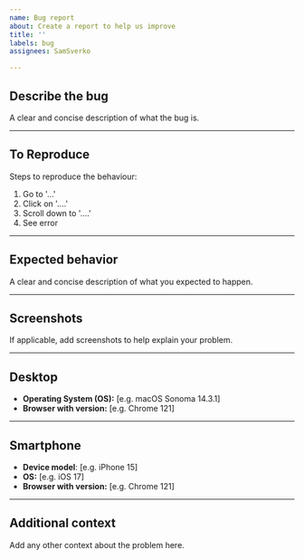 ```yaml
---
name: Bug report
about: Create a report to help us improve
title: ''
labels: bug
assignees: SamSverko

---
```


## Describe the bug

A clear and concise description of what the bug is.

---

## To Reproduce

Steps to reproduce the behaviour:

1. Go to '...'
2. Click on '....'
3. Scroll down to '....'
4. See error

---

## Expected behavior

A clear and concise description of what you expected to happen.

---

## Screenshots

If applicable, add screenshots to help explain your problem.

---

## Desktop

- **Operating System (OS):** [e.g. macOS Sonoma 14.3.1]
- **Browser with version:** [e.g. Chrome 121]

---

## Smartphone

- **Device model**: [e.g. iPhone 15]
- **OS:** [e.g. iOS 17]
- **Browser with version:** [e.g. Chrome 121]

---

## Additional context

Add any other context about the problem here.
